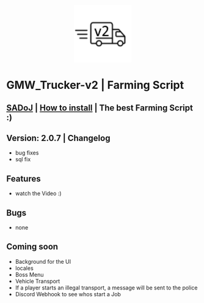 <html>
  	<p align="center">
		<img width="150" height="150" src="stream/image.png">
  </p>
</html>

# GMW_Trucker-v2 | Farming Script

## [SADoJ](https://discord.gg/UjSZkKFC78) | [How to install](https://www.youtube.com/watch?v=D0U5AD6EoIY) | The best Farming Script :)

## Version: 2.0.7 | Changelog
* bug fixes
* sql fix


## Features
* watch the Video :)

## Bugs 
* none

## Coming soon
* Background for the UI
* locales
* Boss Menu
* Vehicle Transport
* If a player starts an illegal transport, a message will be sent to the police
* Discord Webhook to see whos start a Job
